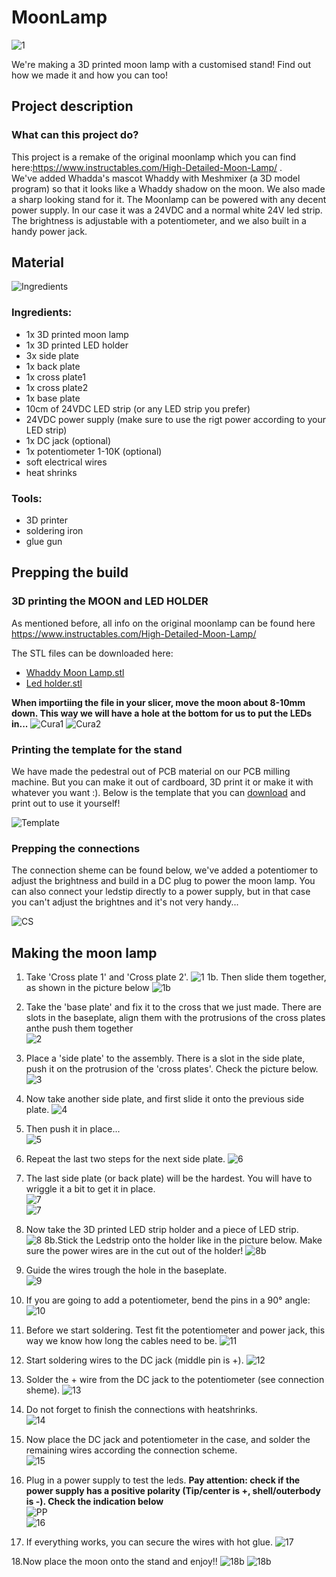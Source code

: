 # MoonLamp
![1](https://github.com/WhaddaMakers/MoonLight/blob/main/pictures/IMG_7904.jpg)


We're making a 3D printed moon lamp with a customised stand! Find out how we made it and how you can too!

## Project description

### What can this project do?
This project is a remake of the original moonlamp which you can find here:https://www.instructables.com/High-Detailed-Moon-Lamp/ .  
We've added Whadda's mascot Whaddy with Meshmixer (a 3D model program) so that it looks like a Whaddy shadow on the moon. We also made a sharp looking stand for it.
The Moonlamp can be powered with any decent power supply. In our case it was a 24VDC and a normal white 24V led strip.
The brightness is adjustable with a potentiometer, and we also built in a handy power jack.

## Material

![Ingredients](https://github.com/WhaddaMakers/MoonLight/blob/main/pictures/Ingredients.jpg)

### Ingredients:

* 1x 3D printed moon lamp
* 1x 3D printed LED holder
* 3x side plate
* 1x back plate
* 1x cross plate1
* 1x cross plate2
* 1x base plate
* 10cm of 24VDC LED strip (or any LED strip you prefer) 
* 24VDC power supply (make sure to use the rigt power according to your LED strip)
* 1x DC jack (optional)
* 1x potentiometer 1-10K (optional)
* soft electrical wires
* heat shrinks

### Tools:

* 3D printer
* soldering iron
* glue gun

## Prepping the build

### 3D printing the MOON and LED HOLDER
As mentioned before, all info on the original moonlamp can be found here https://www.instructables.com/High-Detailed-Moon-Lamp/ 

The STL files can be downloaded here:
- [Whaddy Moon Lamp.stl](https://vellemannv-my.sharepoint.com/:u:/g/personal/nl_velleman_eu/EXgCJCqtD_RAr7959jyvImQBmb11U-QMWAOz8YXYz5xswQ?e=Y641Qv)
- [Led holder.stl](https://github.com/WhaddaMakers/MoonLight/blob/main/LEDholder.stl)


**When importiing the file in your slicer, move the moon about 8-10mm down. This way we will have a hole at the bottom for us to put the LEDs in...**
![Cura1](https://github.com/WhaddaMakers/MoonLight/blob/main/pictures/Cura1.PNG)
![Cura2](https://github.com/WhaddaMakers/MoonLight/blob/main/pictures/Cura2.PNG)

### Printing the template for the stand

We have made the pedestral out of PCB material on our PCB milling machine. But you can make it out of cardboard, 3D print it or make it with whatever you want :).
Below is the template that you can [download](https://github.com/WhaddaMakers/MoonLight/blob/main/Template.pdf) and print out to use it yourself!

![Template](https://github.com/WhaddaMakers/MoonLight/blob/main/pictures/Template.JPG)

### Prepping the connections

The connection sheme can be found below, we've added a potentiomer to adjust the brightness and build in a DC plug to power the moon lamp.
You can also connect your ledstip directly to a power supply, but in that case you can't adjust the brightnes and it's not very handy...

![CS](https://github.com/WhaddaMakers/MoonLight/blob/main/pictures/CS.jpg)

## Making the moon lamp

1. Take 'Cross plate 1' and 'Cross plate 2'.
  ![1](https://github.com/WhaddaMakers/MoonLight/blob/main/pictures/1.jpg)
1b. Then slide them together, as shown in the picture below
![1b](https://github.com/WhaddaMakers/MoonLight/blob/main/pictures/1b.jpg)

2. Take the 'base plate' and fix it to the cross that we just made. There are slots in the baseplate, align them with the protrusions of the cross plates anthe push them together  
![2](https://github.com/WhaddaMakers/MoonLight/blob/main/pictures/2.jpg)

3. Place a 'side plate' to the assembly. There is a slot in the side plate, push it on the protrusion of the 'cross plates'. Check the picture below. 
![3](https://github.com/WhaddaMakers/MoonLight/blob/main/pictures/3.jpg)

4. Now take another side plate, and first slide it onto the previous side plate.
![4](https://github.com/WhaddaMakers/MoonLight/blob/main/pictures/4.jpg)

5. Then push it in place...  
![5](https://github.com/WhaddaMakers/MoonLight/blob/main/pictures/5.jpg)

6. Repeat the last two steps for the next side plate.
![6](https://github.com/WhaddaMakers/MoonLight/blob/main/pictures/6.jpg)

7. The last side plate (or back plate) will be the hardest. You will have to wriggle it a bit to get it in place.  
![7](https://github.com/WhaddaMakers/MoonLight/blob/main/pictures/7.jpg)  
![7](https://github.com/WhaddaMakers/MoonLight/blob/main/pictures/7b.jpg)

8. Now take the 3D printed LED strip holder and a piece of LED strip.   
![8](https://github.com/WhaddaMakers/MoonLight/blob/main/pictures/8.jpg) 
8b.Stick the Ledstrip onto the holder like in the picture below. Make sure the power wires are in the cut out of the holder!
![8b](https://github.com/WhaddaMakers/MoonLight/blob/main/pictures/8b.jpg)

9. Guide the wires trough the hole in the baseplate.  
![9](https://github.com/WhaddaMakers/MoonLight/blob/main/pictures/9.jpg)

10. If you are going to add a potentiometer, bend the pins in a 90° angle:  
![10](https://github.com/WhaddaMakers/MoonLight/blob/main/pictures/10.jpg)

11. Before we start soldering. Test fit the potentiometer and power jack, this way we know how long the cables need to be.
![11](https://github.com/WhaddaMakers/MoonLight/blob/main/pictures/11.jpg)

12. Start soldering wires to the DC jack (middle pin is +).
![12](https://github.com/WhaddaMakers/MoonLight/blob/main/pictures/12.jpg)

13. Solder the + wire from the DC jack to the potentiometer (see connection sheme). 
![13](https://github.com/WhaddaMakers/MoonLight/blob/main/pictures/13.jpg)

14. Do not forget to finish the connections with heatshrinks.  
![14](https://github.com/WhaddaMakers/MoonLight/blob/main/pictures/14.jpg)

15. Now place the DC jack and potentiometer in the case, and solder the remaining wires according the connection scheme.  
![15](https://github.com/WhaddaMakers/MoonLight/blob/main/pictures/15.jpg)

16. Plug in a power supply to test the leds. **Pay attention: check if the power supply has a positive polarity (Tip/center is +, shell/outerbody is -). Check the indication below**  
![PP](https://github.com/WhaddaMakers/MoonLight/blob/main/pictures/PP.png)  
![16](https://github.com/WhaddaMakers/MoonLight/blob/main/pictures/16.jpg)

17. If everything works, you can secure the wires with hot glue.
![17](https://github.com/WhaddaMakers/MoonLight/blob/main/pictures/17.jpg)

18.Now place the moon onto the stand and enjoy!!  ![18b](https://github.com/WhaddaMakers/MoonLight/blob/main/pictures/18b.jpg)
![18b](https://github.com/WhaddaMakers/MoonLight/blob/main/pictures/IMG_7899.jpg)

